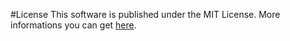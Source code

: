 #License
This software is published under the MIT License. More informations you can get [here](http://cocoanaut.mit-license.org).